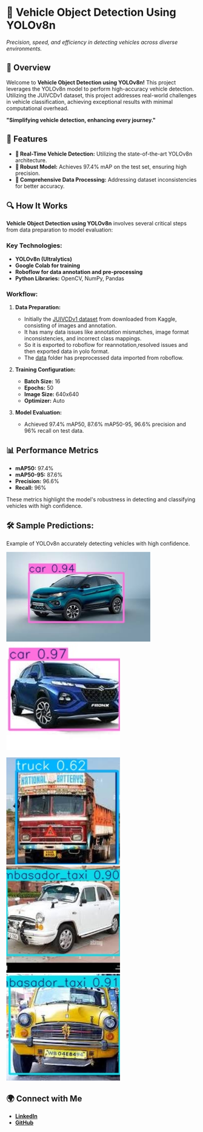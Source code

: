 # **🚗 Vehicle Object Detection Using YOLOv8n**

*Precision, speed, and efficiency in detecting vehicles across diverse environments.*

## **🌟 Overview**
Welcome to **Vehicle Object Detection using YOLOv8n!** This project leverages the YOLOv8n model to perform high-accuracy vehicle detection. Utilizing the JUIVCDv1 dataset, this project addresses real-world challenges in vehicle classification, achieving exceptional results with minimal computational overhead.

**"Simplifying vehicle detection, enhancing every journey."**

## **🎯 Features**
- **🚗 Real-Time Vehicle Detection:** Utilizing the state-of-the-art YOLOv8n architecture.
- **🧠 Robust Model:** Achieves 97.4% mAP on the test set, ensuring high precision.
- **🔄 Comprehensive Data Processing:** Addressing dataset inconsistencies for better accuracy.
 
## **🔍 How It Works**
  **Vehicle Object Detection using YOLOv8n** involves several critical steps from data preparation to model evaluation:

### **Key Technologies:**
- **YOLOv8n (Ultralytics)**
- **Google Colab for training**
- **Roboflow for data annotation and pre-processing**
- **Python Libraries:** OpenCV, NumPy, Pandas

### **Workflow:**
1. **Data Preparation:**
    - Initially the [JUIVCDv1 dataset](https://www.kaggle.com/datasets/sourajitmaityju/juivcdv1-indian-vehicle-classification) from downloaded from Kaggle, consisting of images and annotation.
    - It has many data issues like annotation mismatches, image format inconsistencies, and incorrect class mappings.
    - So it is exported to roboflow for reannotation,resolved issues and then exported data in yolo format.
    - The [data](https://github.com/Akashkg03/VEHICLE-OBJECT-DETECTION-USING-YOLOv8n/tree/main/data) folder has preprocessed data imported from roboflow.

3. **Training Configuration:**
    - **Batch Size:** 16
    - **Epochs:** 50
    - **Image Size:** 640x640
    - **Optimizer:** Auto
      
4. **Model Evaluation:**
    - Achieved 97.4% mAP50, 87.6% mAP50-95, 96.6% precision and 96% recall on test data.

## **📊 Performance Metrics**
- **mAP50:** 97.4%
- **mAP50-95:** 87.6%
- **Precision:** 96.6%
- **Recall:** 96%
  
These metrics highlight the model's robustness in detecting and classifying vehicles with high confidence.

## **🛠️ Sample Predictions:**
Example of YOLOv8n accurately detecting vehicles with high confidence.

<img src="data/inference_images/inference_results/1.jpg" alt="text0" width="380"/> &nbsp;&nbsp;&nbsp;&nbsp;&nbsp;&nbsp;&nbsp;&nbsp;&nbsp;&nbsp; 
<img src="data/inference_images/inference_results/3.jpg" alt="text0" width="300"/> &nbsp;&nbsp;&nbsp;&nbsp;&nbsp;&nbsp;&nbsp;&nbsp;&nbsp;&nbsp;<br><br>
<img src="data/inference_images/inference_results/5.jpg" alt="text0" width="300"/> &nbsp;&nbsp;&nbsp;&nbsp;&nbsp;&nbsp;&nbsp;&nbsp;&nbsp;&nbsp; 
<img src="data/inference_images/inference_results/4.jpg" alt="text0" width="300"/> &nbsp;&nbsp;&nbsp;&nbsp;&nbsp;&nbsp;&nbsp;&nbsp;&nbsp;&nbsp; 
<img src="data/inference_images/inference_results/2.jpg" alt="text0" width="300"/>

## **🌍 Connect with Me**
- **[LinkedIn](www.linkedin.com/in/akash-k-g)**
- **[GitHub](https://github.com/Akashkg03)**

